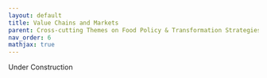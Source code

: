 ```yaml
---
layout: default
title: Value Chains and Markets
parent: Cross-cutting Themes on Food Policy & Transformation Strategies
nav_order: 6
mathjax: true
---
```


Under Construction
